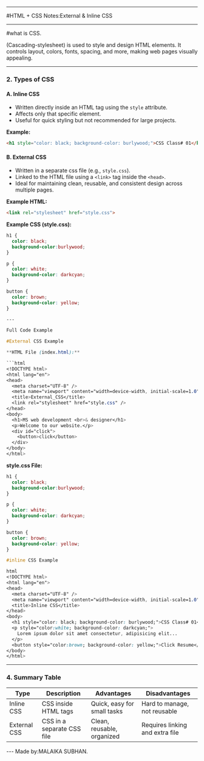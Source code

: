 
---
#HTML + CSS Notes:External & Inline CSS

---

#what is CSS.

(Cascading-stylesheet) is used to style and design HTML elements. It controls layout, colors, fonts, spacing, and more, making web pages visually appealing.

---

### 2. Types of CSS

#### A. Inline CSS

* Written directly inside an HTML tag using the `style` attribute.
* Affects only that specific element.
* Useful for quick styling but not recommended for large projects.

**Example:**

```html
<h1 style="color: black; background-color: burlywood;">CSS Class# 01</h1>
```

#### B. External CSS

* Written in a separate css file (e.g., `style.css`).
* Linked to the HTML file using a `<link>` tag inside the `<head>`.
* Ideal for maintaining clean, reusable, and consistent design across multiple pages.

**Example HTML:**

```html
<link rel="stylesheet" href="style.css">
```

**Example CSS (style.css):**

```css
h1 {
  color: black;
  background-color:burlywood;
}

p {
  color: white;
  background-color: darkcyan;
}

button {
  color: brown;
  background-color: yellow;
}

---

Full Code Example

#External CSS Example

**HTML File (index.html):**

```html
<!DOCTYPE html>
<html lang="en">
<head>
  <meta charset="UTF-8" />
  <meta name="viewport" content="width=device-width, initial-scale=1.0" />
  <title>External_CSS</title>
  <link rel="stylesheet" href="style.css" />
</head>
<body>
  <h1>MS web development <br>& designer</h1>
  <p>Welcome to our website.</p>
  <div id="click">
    <button>click</button>
  </div>
</body>
</html>
```

**style.css File:**

```css
h1 {
  color: black;
  background-color:burlywood;
}

p {
  color: white;
  background-color: darkcyan;
}

button {
  color: brown;
  background-color: yellow;
}

#inline CSS Example

html
<!DOCTYPE html>
<html lang="en">
<head>
  <meta charset="UTF-8" />
  <meta name="viewport" content="width=device-width, initial-scale=1.0" />
  <title>Inline CSS</title>
</head>
<body>
  <h1 style="color: black; background-color: burlywood;">CSS Class# 01</h1>
  <p style="color:white; background-color: darkcyan;">
    Lorem ipsum dolor sit amet consectetur, adipisicing elit...
  </p>
  <button style="color:brown; background-color: yellow;">Click Resume</button>
</body>
</html>
```

---

### 4. Summary Table

| Type         | Description                   | Advantages                  | Disadvantages                   |
| ------------ | ----------------------------- | --------------------------- | ------------------------------- |
| Inline CSS   | CSS inside HTML tags          | Quick, easy for small tasks | Hard to manage, not reusable    |
| External CSS | CSS in a separate CSS file | Clean, reusable, organized  | Requires linking and extra file |

--- Made by:MALAIKA SUBHAN.
